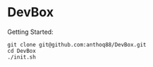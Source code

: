 # DevBox

Getting Started:
```
git clone git@github.com:anthoq88/DevBox.git
cd DevBox
./init.sh
```

